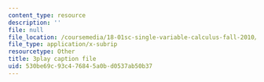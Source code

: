 ```yaml
---
content_type: resource
description: ''
file: null
file_location: /coursemedia/18-01sc-single-variable-calculus-fall-2010/530be69c93c476845a0bd0537ab50b37_kCPVBl953eY.srt
file_type: application/x-subrip
resourcetype: Other
title: 3play caption file
uid: 530be69c-93c4-7684-5a0b-d0537ab50b37
---
```

